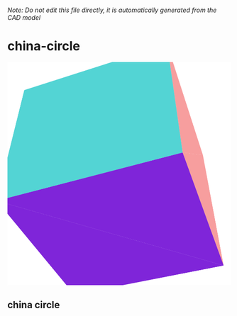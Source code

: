 ###### Note: Do not edit this file directly, it is automatically generated from the CAD model

# china-circle

![](/project.svg)

## china circle


